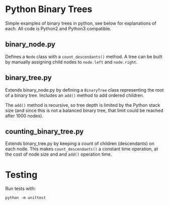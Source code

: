 # Python Binary Trees

Simple examples of binary trees in python, see below for explanations of each. All code is
Python2 and Python3 compatible.

## binary_node.py

Defines a `Node` class with a `count_descendants()` method. A tree can be built by manually
assigning child nodes to `node.left` and `node.right`.

## binary_tree.py

Extends binary_node.py by defining a `BinaryTree` class representing the root of a binary tree.
Includes an `add()` method to add ordered children.

The `add()` method is recursive, so tree depth is limited by the Python stack size (and since
this is not a balanced binary tree, that limit could be reached after 1000 nodes).

## counting_binary_tree.py

Extends binary_tree.py by keeping a count of children (descendants) on each node. This makes
`count_descendants()` a constant time operation, at the cost of node size and and `add()`
operation time.

# Testing

Run tests with:
```
python -m unittest
```
